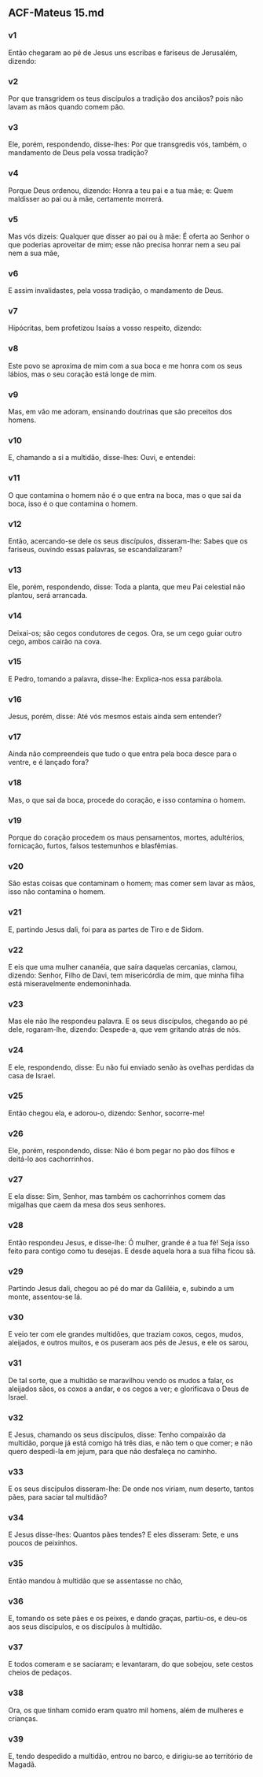 ## ACF-Mateus 15.md
### v1
 Então chegaram ao pé de Jesus uns escribas e fariseus de Jerusalém, dizendo:
### v2
 Por que transgridem os teus discípulos a tradição dos anciãos? pois não lavam as mãos quando comem pão.
### v3
 Ele, porém, respondendo, disse-lhes: Por que transgredis vós, também, o mandamento de Deus pela vossa tradição?
### v4
 Porque Deus ordenou, dizendo: Honra a teu pai e a tua mãe; e: Quem maldisser ao pai ou à mãe, certamente morrerá.
### v5
 Mas vós dizeis: Qualquer que disser ao pai ou à mãe: É oferta ao Senhor o que poderias aproveitar de mim; esse não precisa honrar nem a seu pai nem a sua mãe,
### v6
 E assim invalidastes, pela vossa tradição, o mandamento de Deus.
### v7
 Hipócritas, bem profetizou Isaías a vosso respeito, dizendo:
### v8
 Este povo se aproxima de mim com a sua boca e me honra com os seus lábios, mas o seu coração está longe de mim.
### v9
 Mas, em vão me adoram, ensinando doutrinas que são preceitos dos homens.
### v10
 E, chamando a si a multidão, disse-lhes: Ouvi, e entendei:
### v11
 O que contamina o homem não é o que entra na boca, mas o que sai da boca, isso é o que contamina o homem.
### v12
 Então, acercando-se dele os seus discípulos, disseram-lhe: Sabes que os fariseus, ouvindo essas palavras, se escandalizaram?
### v13
 Ele, porém, respondendo, disse: Toda a planta, que meu Pai celestial não plantou, será arrancada.
### v14
 Deixai-os; são cegos condutores de cegos. Ora, se um cego guiar outro cego, ambos cairão na cova.
### v15
 E Pedro, tomando a palavra, disse-lhe: Explica-nos essa parábola.
### v16
 Jesus, porém, disse: Até vós mesmos estais ainda sem entender?
### v17
 Ainda não compreendeis que tudo o que entra pela boca desce para o ventre, e é lançado fora?
### v18
 Mas, o que sai da boca, procede do coração, e isso contamina o homem.
### v19
 Porque do coração procedem os maus pensamentos, mortes, adultérios, fornicação, furtos, falsos testemunhos e blasfêmias.
### v20
 São estas coisas que contaminam o homem; mas comer sem lavar as mãos, isso não contamina o homem.
### v21
 E, partindo Jesus dali, foi para as partes de Tiro e de Sidom.
### v22
 E eis que uma mulher cananéia, que saíra daquelas cercanias, clamou, dizendo: Senhor, Filho de Davi, tem misericórdia de mim, que minha filha está miseravelmente endemoninhada.
### v23
 Mas ele não lhe respondeu palavra. E os seus discípulos, chegando ao pé dele, rogaram-lhe, dizendo: Despede-a, que vem gritando atrás de nós.
### v24
 E ele, respondendo, disse: Eu não fui enviado senão às ovelhas perdidas da casa de Israel.
### v25
 Então chegou ela, e adorou-o, dizendo: Senhor, socorre-me!
### v26
 Ele, porém, respondendo, disse: Não é bom pegar no pão dos filhos e deitá-lo aos cachorrinhos.
### v27
 E ela disse: Sim, Senhor, mas também os cachorrinhos comem das migalhas que caem da mesa dos seus senhores.
### v28
 Então respondeu Jesus, e disse-lhe: Ó mulher, grande é a tua fé! Seja isso feito para contigo como tu desejas. E desde aquela hora a sua filha ficou sã.
### v29
 Partindo Jesus dali, chegou ao pé do mar da Galiléia, e, subindo a um monte, assentou-se lá.
### v30
 E veio ter com ele grandes multidões, que traziam coxos, cegos, mudos, aleijados, e outros muitos, e os puseram aos pés de Jesus, e ele os sarou,
### v31
 De tal sorte, que a multidão se maravilhou vendo os mudos a falar, os aleijados sãos, os coxos a andar, e os cegos a ver; e glorificava o Deus de Israel.
### v32
 E Jesus, chamando os seus discípulos, disse: Tenho compaixão da multidão, porque já está comigo há três dias, e não tem o que comer; e não quero despedi-la em jejum, para que não desfaleça no caminho.
### v33
 E os seus discípulos disseram-lhe: De onde nos viriam, num deserto, tantos pães, para saciar tal multidão?
### v34
 E Jesus disse-lhes: Quantos pães tendes? E eles disseram: Sete, e uns poucos de peixinhos.
### v35
 Então mandou à multidão que se assentasse no chão,
### v36
 E, tomando os sete pães e os peixes, e dando graças, partiu-os, e deu-os aos seus discípulos, e os discípulos à multidão.
### v37
 E todos comeram e se saciaram; e levantaram, do que sobejou, sete cestos cheios de pedaços.
### v38
 Ora, os que tinham comido eram quatro mil homens, além de mulheres e crianças.
### v39
 E, tendo despedido a multidão, entrou no barco, e dirigiu-se ao território de Magadã.
